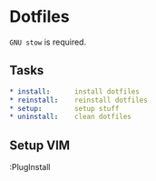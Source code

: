 # Dotfiles

`GNU stow` is required.

## Tasks
```yaml
* install:      install dotfiles
* reinstall:    reinstall dotfiles
* setup:        setup stuff
* uninstall:    clean dotfiles
```

## Setup VIM
:PlugInstall
